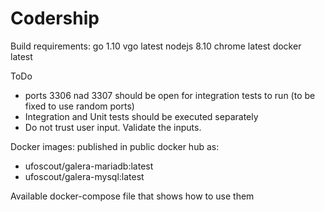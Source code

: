 # Codership

Build requirements:
go 1.10
vgo latest
nodejs 8.10
chrome latest
docker latest

ToDo
 - ports 3306 nad 3307 should be open for integration tests to run (to be fixed to use random ports)
 - Integration and Unit tests should be executed separately
 - Do not trust user input. Validate the inputs.

Docker images:
published in public docker hub as:
- ufoscout/galera-mariadb:latest
- ufoscout/galera-mysql:latest

Available docker-compose file that shows how to use them
